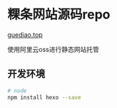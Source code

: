 # 粿条网站源码repo
[guediao.top](https://guediao.top)

使用阿里云oss进行静态网站托管

## 开发环境
```sh
# node
npm install hexo --save
```

